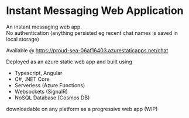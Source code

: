 # Instant Messaging Web Application 


An instant messaging web app.  
No authentication (anything persisted eg recent chat names is saved in local storage)

Available @ https://proud-sea-06af16403.azurestaticapps.net/chat

Deployed as an azure static web app and built using
* Typescript, Angular
* C#, .NET Core
* Serverless (Azure Functions)
* Websockets (SignalR)
* NoSQL Database (Cosmos DB)

downloadable on any platform as a progressive web app (WIP)
